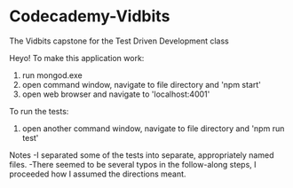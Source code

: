 # Codecademy-Vidbits
The Vidbits capstone for the Test Driven Development class

Heyo!
To make this application work:
1. run mongod.exe 
2. open command window, navigate to file directory and 'npm start'
3. open web browser and navigate to 'localhost:4001'

To run the tests:
1. open another command window, navigate to file directory and 'npm run test'

Notes
-I separated some of the tests into separate, appropriately named files.
-There seemed to be several typos in the follow-along steps, I proceeded how I assumed the directions meant. 
